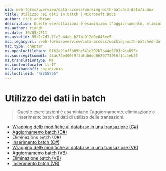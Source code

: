 ```yaml
---
uid: web-forms/overview/data-access/working-with-batched-data/index
title: Utilizzo dei dati in batch | Microsoft Docs
author: rick-anderson
description: Queste esercitazioni è esaminiamo l'aggiornamento, eliminazione e inserimento batch di dati di utilizzo delle transazioni.
ms.author: riande
ms.date: 10/05/2011
ms.assetid: 95a1d7d3-7fc2-44ac-b27b-912e0e045ee5
msc.legacyurl: /web-forms/overview/data-access/working-with-batched-data
msc.type: chapter
ms.openlocfilehash: 6f62a21af3b85bc341c202b7b44d6703c2da655c
ms.sourcegitcommit: 45ac74e400f9f2b7dbded66297730f6f14a4eb25
ms.translationtype: MT
ms.contentlocale: it-IT
ms.lasthandoff: 08/16/2018
ms.locfileid: "48255555"
---
```

<a name="working-with-batched-data"></a>Utilizzo dei dati in batch
====================
> Queste esercitazioni è esaminiamo l'aggiornamento, eliminazione e inserimento batch di dati di utilizzo delle transazioni.


- [Wrapping delle modifiche al database in una transazione (C#)](wrapping-database-modifications-within-a-transaction-cs.md)
- [Aggiornamento batch (C#)](batch-updating-cs.md)
- [Eliminazione batch (C#)](batch-deleting-cs.md)
- [Inserimento batch (C#)](batch-inserting-cs.md)
- [Wrapping delle modifiche al database in una transazione (VB)](wrapping-database-modifications-within-a-transaction-vb.md)
- [Aggiornamento batch (VB)](batch-updating-vb.md)
- [Eliminazione batch (VB)](batch-deleting-vb.md)
- [Inserimento batch (VB)](batch-inserting-vb.md)
